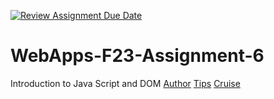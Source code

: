 [![Review Assignment Due Date](https://classroom.github.com/assets/deadline-readme-button-24ddc0f5d75046c5622901739e7c5dd533143b0c8e959d652212380cedb1ea36.svg)](https://classroom.github.com/a/b9NC0g7h)
# WebApps-F23-Assignment-6
Introduction to Java Script and DOM
[Author](https://44-563-webapps-f23.github.io/44563-webapps-f23-assignment6-s566466div/authort.html)
[Tips](https://44-563-webapps-f23.github.io/44563-webapps-f23-assignment6-s566466div/tips.html)
[Cruise](https://44-563-webapps-f23.github.io/44563-webapps-f23-assignment6-s566466div/cruise.html)
